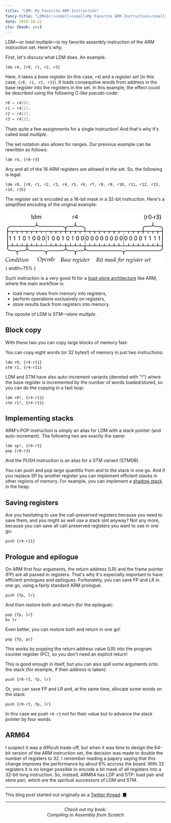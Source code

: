 ```yaml
---
title: "LDM: My Favorite ARM Instruction"
fancy-title: "LDM<br/><small><small>My Favorite ARM Instruction</small></small>"
date: 2020-10-12
cta: {book: yes}
---
```


LDM—or *load multiple*—is my favorite assembly instruction of the ARM instruction set.
Here's why.

First, let's discuss what LDM does.
An example:

```
ldm r4, {r0, r1, r2, r3}
```

Here, it takes a *base register* (in this case, `r4`) and a *register set* (in this case, `{r0, r1, r2, r3}`).
It loads consequtive words from address in the base register into the registers in the set.
In this example, the effect could be described using the following C-like pseudo-code:

```c
r0 = r4[0];
r1 = r4[1];
r2 = r4[2];
r3 = r4[3];
```

Thats quite a few assignments for a single instruction!
And that's why it's called *load multiple*.

The set notation also allows for ranges.
Our previous example can be rewritten as follows:

```
ldm r4, {r0-r3}
```

Any and all of the 16 ARM registers are allowed in the set.
So, the following is legal:

```
ldm r0, {r0, r1, r2, r3, r4, r5, r6, r7, r8, r9, r10, r11, r12, r13, r14, r15}
```

The register set is encoded as a 16-bit mask in a 32-bit instruction.
Here's a simplified encoding of the original example:


![Simplified encoding of the LDM instruction](./ldm-encoding-arm.svg){ width=75% }


Such instruction is a very good fit for a [load-store architecture](https://en.wikipedia.org/wiki/Load%E2%80%93store_architecture) like ARM, where the main workflow is:

* load many vlues from memory into registers,
* perform operations exclusively on registers,
* store results back from registers into memory.

The oposite of LDM is STM—*store multiple*.

<!---Since both of them operate on *sets* of registers (which are implemented as bit masks), you can't directly select the order in which the values are loaded or stored.
The set `{r0, r1, r2}` is the same as `{r2, r1, r0}`.
That's why-->


## Block copy

With these two you can copy large blocks of memory fast:

You can copy eight words (or 32 bytes!) of memory in just two instructions:

```
ldm r0, {r4-r11}
stm r1, {r4-r11}
```

LDM and STM have also auto-increment variants (denoted with "!") where the base register is incremented by the number of words loaded/stored, so you can do the copying in a fast loop:


```
ldm r0!, {r4-r11}
stm r1!, {r4-r11}
```

## Implementing stacks

ARM's POP instruction is simply an alias for LDM with a stack pointer (and auto-increment).
The following two are exactly the same:

```
ldm sp!, {r0-r3}
pop {r0-r3}
```

And the PUSH instruction is an alias for a STM variant (STMDB).

You can push and pop large quantitis from and to the stack in one go.
And if you replace SP by another register you can implement efficient stacks in other regions of memory.
For example, you can implement a [shadow stack](https://en.wikipedia.org/wiki/Shadow_stack) in the heap.

## Saving registers

Are you hesitating to use the call-preserved registers because you need to save them, and you might as well use a stack slot anyway?
Not any more, because you can save all call-preserved registers you want to use in one go:

```
push {r4-r11}
```


## Prologue and epilogue

On ARM first four arguments, the return address (LR) and the frame pointer (FP) are all passed in registers.
That's why it's especially important to have efficient prologues and epilogues.
Fortunately, you can save FP and LR in one go, using a fairly standard ARM prologue:

```
push {fp, lr}
```

And then restore both and return (for the epilogue):

```
pop {fp, lr}
bx lr
```

Even better, you can restore both and return in one go!

```
pop {fp, pc}
```

This works by popping the return address value (LR) into the program counter register (PC), so you don't need an explicit return!

This is good enough in itself, but you can also spill some arguments onto the stack (for example, if their address is taken):

    push {r0-r3, fp, lr}

Or, you can save FP and LR and, at the same time, allocate some words on the stack:

    push {r0-r3, fp, lr}

In this case we push `r0-r3` not for their value but to advance the stack pointer by four words.

## ARM64

I suspect it was a difficult trade-off, but when it was time to design the 64-bit version of the ARM instruction set, the decision was made to double the number of registers to 32.
I remember reading a papery saying that this change improves the performance by about 6% accross the board.
With 32 registers it is no longer possible to encode a bit mask of all registers into a 32-bit long instruction.
So, instead, ARM64 has LDP and STP: load pair and store pari, which are the spiritual successors of LDM and STM.


* * *

This blog post started out originally as a [Twitter thread](https://twitter.com/keleshev/status/1285654345988673536). [&#9632;](/ "Home")

* * *

<center><em>Check out my book:<br/>Compiling to Assembly from Scratch</em></center>









